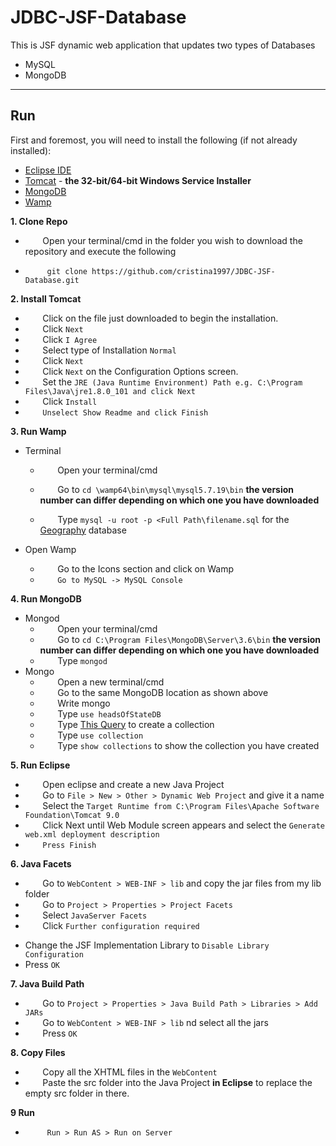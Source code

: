 # JDBC-JSF-Database

This is JSF dynamic web application that updates two types of Databases
* MySQL 
* MongoDB

***

## Run
First and foremost, you will need to install the following (if not already installed):
  * [Eclipse IDE](https://eclipse.org/downloads/eclipse-packages/)
  * [Tomcat](https://tomcat.apache.org/download-90.cgi) - **the 32-bit/64-bit Windows Service Installer**
  * [MongoDB](https://www.mongodb.com/download-center#community)
  * [Wamp](http://www.wampserver.com/en/)
  
  
**1. Clone Repo**
 * &nbsp;&nbsp;&nbsp;&nbsp;&nbsp;&nbsp;&nbsp;Open your terminal/cmd in the folder you wish to download the repository and execute the following

 * &nbsp;&nbsp;&nbsp;&nbsp;&nbsp;&nbsp;&nbsp;``` git clone https://github.com/cristina1997/JDBC-JSF-Database.git```

**2. Install Tomcat**
 * &nbsp;&nbsp;&nbsp;&nbsp;&nbsp;&nbsp;&nbsp;Click on the file just downloaded to begin the installation.
 * &nbsp;&nbsp;&nbsp;&nbsp;&nbsp;&nbsp;&nbsp;Click ```Next```
 * &nbsp;&nbsp;&nbsp;&nbsp;&nbsp;&nbsp;&nbsp;Click ```I Agree```
 * &nbsp;&nbsp;&nbsp;&nbsp;&nbsp;&nbsp;&nbsp;Select type of Installation ```Normal```
 * &nbsp;&nbsp;&nbsp;&nbsp;&nbsp;&nbsp;&nbsp;Click ```Next```
 * &nbsp;&nbsp;&nbsp;&nbsp;&nbsp;&nbsp;&nbsp;Click ```Next``` on the Configuration Options screen.
 * &nbsp;&nbsp;&nbsp;&nbsp;&nbsp;&nbsp;&nbsp;Set the ```JRE (Java Runtime Environment) Path e.g. C:\Program Files\Java\jre1.8.0_101 and click Next```
 * &nbsp;&nbsp;&nbsp;&nbsp;&nbsp;&nbsp;&nbsp;Click ```Install```
 * &nbsp;&nbsp;&nbsp;&nbsp;&nbsp;&nbsp;&nbsp;```Unselect Show Readme and click Finish```


**3. Run Wamp**
  * Terminal
    - &nbsp;&nbsp;&nbsp;&nbsp;&nbsp;&nbsp;&nbsp;Open your terminal/cmd 
    - &nbsp;&nbsp;&nbsp;&nbsp;&nbsp;&nbsp;&nbsp;Go to ```cd \wamp64\bin\mysql\mysql5.7.19\bin``` **the version number can differ depending on which one you have downloaded**
    
    
    - &nbsp;&nbsp;&nbsp;&nbsp;&nbsp;&nbsp;&nbsp;Type ```mysql -u root -p <Full Path\filename.sql``` for the [Geography](https://github.com/cristina1997/JDBC-JSF-Database/blob/master/geography.sql) database

  * Open Wamp
    - &nbsp;&nbsp;&nbsp;&nbsp;&nbsp;&nbsp;&nbsp;Go to the Icons section and click on Wamp
    - &nbsp;&nbsp;&nbsp;&nbsp;&nbsp;&nbsp;&nbsp;```Go to MySQL -> MySQL Console```

**4. Run MongoDB**
  * Mongod
    - &nbsp;&nbsp;&nbsp;&nbsp;&nbsp;&nbsp;&nbsp;Open your terminal/cmd 
    - &nbsp;&nbsp;&nbsp;&nbsp;&nbsp;&nbsp;&nbsp;Go to ```cd C:\Program Files\MongoDB\Server\3.6\bin``` **the version number can differ depending on which one you have downloaded**
    - &nbsp;&nbsp;&nbsp;&nbsp;&nbsp;&nbsp;&nbsp;Type ```mongod```
  * Mongo
    - &nbsp;&nbsp;&nbsp;&nbsp;&nbsp;&nbsp;&nbsp;Open a new terminal/cmd 
    - &nbsp;&nbsp;&nbsp;&nbsp;&nbsp;&nbsp;&nbsp;Go to the same MongoDB location as shown above
    - &nbsp;&nbsp;&nbsp;&nbsp;&nbsp;&nbsp;&nbsp;Write mongo
    - &nbsp;&nbsp;&nbsp;&nbsp;&nbsp;&nbsp;&nbsp;Type ```use headsOfStateDB```
    - &nbsp;&nbsp;&nbsp;&nbsp;&nbsp;&nbsp;&nbsp;Type [This Query](https://github.com/cristina1997/JDBC-JSF-Database/blob/master/headsOfStateDB.txt) to create a collection
    - &nbsp;&nbsp;&nbsp;&nbsp;&nbsp;&nbsp;&nbsp;Type ```use collection```
    - &nbsp;&nbsp;&nbsp;&nbsp;&nbsp;&nbsp;&nbsp;Type ```show collections``` to show the collection you have created
    
**5. Run Eclipse**
 * &nbsp;&nbsp;&nbsp;&nbsp;&nbsp;&nbsp;&nbsp;Open eclipse and create a new Java Project
 * &nbsp;&nbsp;&nbsp;&nbsp;&nbsp;&nbsp;&nbsp;Go to ```File > New > Other > Dynamic Web Project``` and give it a name
 * &nbsp;&nbsp;&nbsp;&nbsp;&nbsp;&nbsp;&nbsp;Select the ```Target Runtime from C:\Program Files\Apache Software Foundation\Tomcat 9.0```
 * &nbsp;&nbsp;&nbsp;&nbsp;&nbsp;&nbsp;&nbsp;Click Next until Web Module screen appears and select the ```Generate web.xml deployment description``` 
 * &nbsp;&nbsp;&nbsp;&nbsp;&nbsp;&nbsp;&nbsp;```Press Finish```

**6. Java Facets**
 * &nbsp;&nbsp;&nbsp;&nbsp;&nbsp;&nbsp;&nbsp;Go to ```WebContent > WEB-INF > lib``` and copy the jar files from my lib folder
 * &nbsp;&nbsp;&nbsp;&nbsp;&nbsp;&nbsp;&nbsp;Go to ```Project > Properties > Project Facets```
 * &nbsp;&nbsp;&nbsp;&nbsp;&nbsp;&nbsp;&nbsp;Select ```JavaServer Facets```
 * &nbsp;&nbsp;&nbsp;&nbsp;&nbsp;&nbsp;&nbsp;Click ```Further configuration required```
  - Change the JSF Implementation Library to ```Disable Library Configuration```
  - Press ```OK```
 
**7. Java Build Path**
  * &nbsp;&nbsp;&nbsp;&nbsp;&nbsp;&nbsp;&nbsp;Go to ```Project > Properties > Java Build Path > Libraries > Add JARs```
  * &nbsp;&nbsp;&nbsp;&nbsp;&nbsp;&nbsp;&nbsp;Go to ```WebContent > WEB-INF > lib``` nd select all the jars
  * &nbsp;&nbsp;&nbsp;&nbsp;&nbsp;&nbsp;&nbsp;Press ```OK```

**8. Copy Files**
  * &nbsp;&nbsp;&nbsp;&nbsp;&nbsp;&nbsp;&nbsp;Copy all the XHTML files in the ```WebContent```
  * &nbsp;&nbsp;&nbsp;&nbsp;&nbsp;&nbsp;&nbsp;Paste the src folder into the Java Project **in Eclipse** to replace the empty src folder in there.

**9 Run**
  * &nbsp;&nbsp;&nbsp;&nbsp;&nbsp;&nbsp;&nbsp;``` Run > Run AS > Run on Server```

